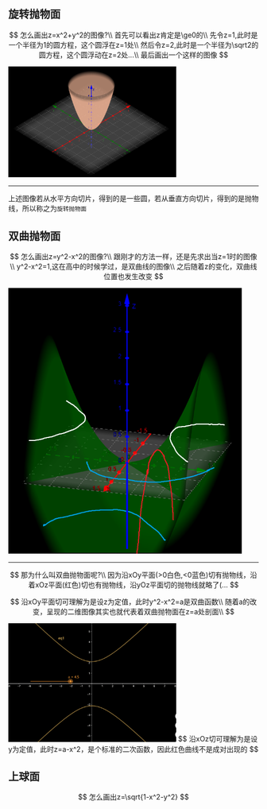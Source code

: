 ## 旋转抛物面

$$
怎么画出z=x^2+y^2的图像?\\
首先可以看出z肯定是\ge0的\\
先令z=1,此时是一个半径为1的圆方程，这个圆浮在z=1处\\
然后令z=2,此时是一个半径为\sqrt2的圆方程，这个圆浮动在z=2处...\\
最后画出一个这样的图像
$$

<img src="assets/image-20220723153239523.png" alt="image-20220723153239523" style="zoom:33%;" />

------

上述图像若从水平方向切片，得到的是一些圆，若从垂直方向切片，得到的是抛物线，所以称之为`旋转抛物面`



## 双曲抛物面

$$
怎么画出z=y^2-x^2的图像?\\
跟刚才的方法一样，还是先求出当z=1时的图像\\
y^2-x^2=1,这在高中的时候学过，是双曲线的图像\\
之后随着z的变化，双曲线位置也发生改变
$$

<img src="assets/image-20220723155446587.png" alt="image-20220723155446587" style="zoom: 67%;" />

------

$$
那为什么叫双曲抛物面呢?\\
因为沿xOy平面(>0白色,<0蓝色)切有抛物线，沿着xOz平面(红色)切也有抛物线，沿yOz平面切的抛物线就略了(...
$$

$$
沿xOy平面切可理解为是设z为定值，此时y^2-x^2=a是双曲函数\\
随着a的改变，呈现的二维图像其实也就代表着双曲抛物面在z=a处剖面\\
$$

<img src="assets/a.gif" alt="a" style="zoom:33%;" />
$$
沿xOz切可理解为是设y为定值，此时z=a-x^2，是个标准的二次函数，因此红色曲线不是成对出现的
$$


## 上球面

$$
怎么画出z=\sqrt{1-x^2-y^2}
$$

